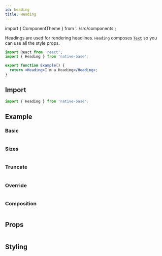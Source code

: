 ```yaml
---
id: heading
title: Heading
---
```


import { ComponentTheme } from '../src/components';

Headings are used for rendering headlines. `Heading` composes [`Text`](text.md) so you can use all the style props.

```jsx isShowcase
import React from 'react';
import { Heading } from 'native-base';

export function Example() {
  return <Heading>I'm a Heading</Heading>;
}
```

## Import

```jsx
import { Heading } from 'native-base';
```

## Example

### Basic

```ComponentSnackPlayer path=components,primitives,Heading,Basic.tsx

```

### Sizes

```ComponentSnackPlayer path=components,primitives,Heading,Sizes.tsx

```

### Truncate

```ComponentSnackPlayer path=components,primitives,Heading,Truncate.tsx

```

### Override

```ComponentSnackPlayer path=components,primitives,Heading,OverridenStyle.tsx

```

### Composition

```ComponentSnackPlayer path=components,primitives,Heading,Composition.tsx

```

## Props

```ComponentPropTable path=primitives,Heading,index.tsx

```

## Styling

<ComponentTheme name="heading" fileName="heading" />

